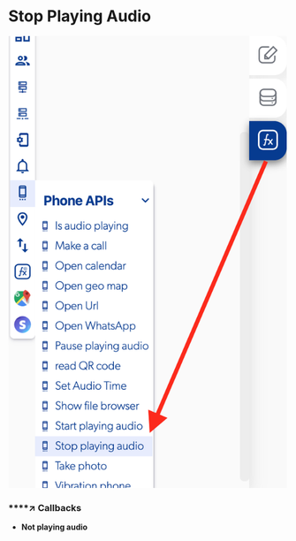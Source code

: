 # Stop Playing Audio

![](../../../.gitbook/assets/captura-de-pantalla-2020-02-10-a-la-s-13.50.40.png)



### \*\*\*\*↗ **Callbacks**

* **Not playing audio**

